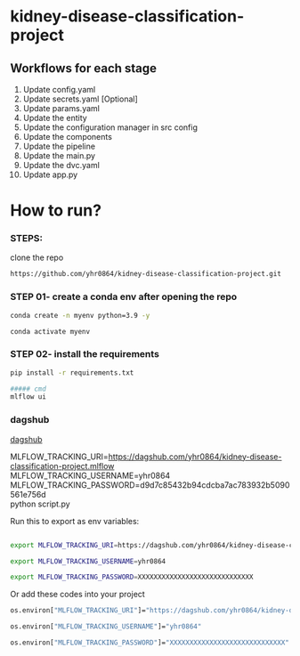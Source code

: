 # kidney-disease-classification-project

## Workflows for each stage

1. Update config.yaml
2. Update secrets.yaml [Optional]
3. Update params.yaml
4. Update the entity
5. Update the configuration manager in src config
6. Update the components
7. Update the pipeline
8. Update the main.py
9. Update the dvc.yaml  
10. Update app.py

# How to run?

### STEPS:

clone the repo

```bash
https://github.com/yhr0864/kidney-disease-classification-project.git
```

### STEP 01- create a conda env after opening the repo

```bash
conda create -n myenv python=3.9 -y
```

```bash
conda activate myenv
```

### STEP 02- install the requirements
```bash
pip install -r requirements.txt
```

```bash
##### cmd
mlflow ui
```

### dagshub
[dagshub](https://dagshub.com/)

MLFLOW_TRACKING_URI=https://dagshub.com/yhr0864/kidney-disease-classification-project.mlflow \
MLFLOW_TRACKING_USERNAME=yhr0864 \
MLFLOW_TRACKING_PASSWORD=d9d7c85432b94cdcba7ac783932b5090561e756d \
python script.py

Run this to export as env variables:
```bash

export MLFLOW_TRACKING_URI=https://dagshub.com/yhr0864/kidney-disease-classification-project.mlflow

export MLFLOW_TRACKING_USERNAME=yhr0864

export MLFLOW_TRACKING_PASSWORD=XXXXXXXXXXXXXXXXXXXXXXXXXXXXX
```

Or add these codes into your project
```bash
os.environ["MLFLOW_TRACKING_URI"]="https://dagshub.com/yhr0864/kidney-disease-classification-project.mlflow"

os.environ["MLFLOW_TRACKING_USERNAME"]="yhr0864"

os.environ["MLFLOW_TRACKING_PASSWORD"]="XXXXXXXXXXXXXXXXXXXXXXXXXXXXX"
```

